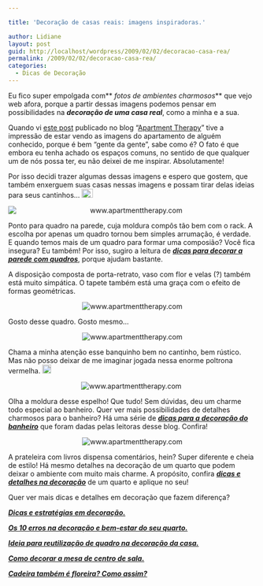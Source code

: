 ```yaml
---

title: 'Decoração de casas reais: imagens inspiradoras.'

author: Lidiane
layout: post
guid: http://localhost/wordpress/2009/02/02/decoracao-casa-rea/
permalink: /2009/02/02/decoracao-casa-rea/
categories:
  - Dicas de Decoração
---
```

Eu fico super empolgada com** _fotos de ambientes charmosos_** que vejo web afora, porque a partir dessas imagens podemos pensar em possibilidades na **_decoração de uma casa real_**, como a minha e a sua.

Quando vi <a href="http://www.apartmenttherapy.com/la/house-tour-sams-sydney-simplicity-sydney-074699" target="_blank">este post</a> publicado no blog “<a href="http://www.apartmenttherapy.com/" target="_blank">Apartment Therapy</a>” tive a impressão de estar vendo as imagens do apartamento de alguém conhecido, porque é bem “gente da gente”, sabe como é? O fato é que embora eu tenha achado os espaços comuns, no sentido de que qualquer um de nós possa ter, eu não deixei de me inspirar. Absolutamente!

Por isso decidi trazer algumas dessas imagens e espero que gostem, que também enxerguem suas casas nessas imagens e possam tirar delas ideias para seus cantinhos&#8230; [<img style="display: inline;" title="clip_image001[4]" src="http://www.trololodemulher.com.br/blog/wp-content/uploads/2009/02/clip-image0014-thumb2.gif" alt="clip_image001[4]" width="23" height="18" />](http://www.trololodemulher.com.br/blog/wp-content/uploads/2009/02/clip-image00142.gif)

<p style="text-align: center;">
  <img class="aligncenter" style="display: block; float: none; margin-left: auto; margin-right: auto;" title="www.apartmenttherapy.com" src="http://gallery.apartmenttherapy.com/photos/012309SamSydney/images/01 living_small.jpg" alt="www.apartmenttherapy.com" />
</p>

Ponto para quadro na parede, cuja moldura compôs tão bem com o rack. A escolha por apenas um quadro tornou bem simples arrumação, é verdade. E quando temos mais de um quadro para formar uma composião? Você fica insegura? Eu também! Por isso, sugiro a leitura de **_<a href="http://www.trololodemulher.com.br/2009/04/07/decoracao-parede-quadros/" target="_self">dicas para decorar a parede com quadros</a>_**, porque ajudam bastante.

A disposição composta de porta-retrato, vaso com flor e velas (?) também está muito simpática. O tapete também está uma graça com o efeito de formas geométricas.

<p style="text-align: center;">
  <img class="aligncenter" title="www.apartmenttherapy.com" src="http://gallery.apartmenttherapy.com/photos/012309SamSydney/images/10 living_small.jpg" alt="www.apartmenttherapy.com" />
</p>

Gosto desse quadro. Gosto mesmo&#8230;

<p style="text-align: center;">
  <img class="aligncenter" title="www.apartmenttherapy.com" src="http://gallery.apartmenttherapy.com/photos/012309SamSydney/images/17 office_small.jpg" alt="www.apartmenttherapy.com" />
</p>

Chama a minha atenção esse banquinho bem no cantinho, bem rústico. Mas não posso deixar de me imaginar jogada nessa enorme poltrona vermelha. [<img style="display: inline;" title="clip_image001[6]" src="http://www.trololodemulher.com.br/blog/wp-content/uploads/2009/02/clip-image0016-thumb2.gif" alt="clip_image001[6]" width="18" height="18" />](http://www.trololodemulher.com.br/blog/wp-content/uploads/2009/02/clip-image00162.gif)

<p style="text-align: center;">
  <img class="aligncenter" title="www.apartmenttherapy.com" src="http://gallery.apartmenttherapy.com/photos/012309SamSydney/images/21 bathroom_small.jpg" alt="www.apartmenttherapy.com" /> 
</p>

Olha a moldura desse espelho! Que tudo! Sem dúvidas, deu um charme todo especial ao banheiro. Quer ver mais possibilidades de detalhes charmosos para o banheiro? Há uma série de **_<a href="http://www.trololodemulher.com.br/2009/03/04/lavabo-banheiro-decoracao/" target="_self">dicas para a decoração do banheiro</a>_** que foram dadas pelas leitoras desse blog. Confira!

<p style="text-align: center;">
  <img class="aligncenter" title="www.apartmenttherapy.com" src="http://gallery.apartmenttherapy.com/photos/012309SamSydney/images/25 bedroom_small.jpg" alt="www.apartmenttherapy.com" />
</p>

A prateleira com livros dispensa comentários, hein? Super diferente e cheia de estilo! Há mesmo detalhes na decoração de um quarto que podem deixar o ambiente com muito mais charme. A propósito, confira **_<a href="http://www.trololodemulher.com.br/2009/10/01/dicas-decoracao-quarto/" target="_self">dicas e detalhes na decoração</a>_** de um quarto e aplique no seu!

Quer ver mais dicas e detalhes em decoração que fazem diferença?

**_<a href="http://www.trololodemulher.com.br/2009/01/09/dicas-decoracao/" target="_self">Dicas e estratégias em decoração.</a>_**

**_<a href="http://www.trololodemulher.com.br/2009/01/15/os-10-erros-em-seu-quarto/" target="_self">Os 10 erros na decoração e bem-estar do seu quarto.</a>_**

**_<a href="http://www.trololodemulher.com.br/2009/01/28/reutilizando-decoracao/" target="_self">Ideia para reutilização de quadro na decoração da casa.</a>_**

**_<a href="http://www.trololodemulher.com.br/2009/02/10/como-decorar-mesa-centro-sala/" target="_self">Como decorar a mesa de centro de sala.</a>_**

**_<a href="http://www.trololodemulher.com.br/2009/02/23/reutilizacao-cadeira-jardim/" target="_self">Cadeira também é floreira? Como assim?</a>_**